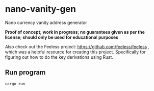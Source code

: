 # nano-vanity-gen
Nano currency vanity address generator

**Proof of concept; work in progress; no guarantees given as per the license; should only be used for educational purposes**

Also check out the Feeless project: https://github.com/feeless/feeless , which was a helpful resource for creating this project. Specifically for figuring out how to do the key derivations using Rust.

## Run program

```bash
cargo run
```
